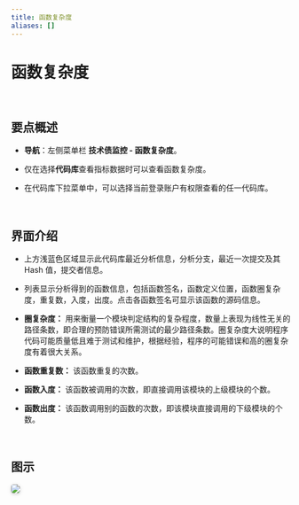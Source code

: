 ```yaml
---
title: 函数复杂度
aliases: []
---
```


# 函数复杂度

<br />

## 要点概述

-   **导航**：左侧菜单栏 **技术债监控 - 函数复杂度**。

-   仅在选择**代码库**查看指标数据时可以查看函数复杂度。

-   在代码库下拉菜单中，可以选择当前登录账户有权限查看的任一代码库。

<br />

## 界面介绍

-   上方浅蓝色区域显示此代码库最近分析信息，分析分支，最近一次提交及其 Hash 值，提交者信息。

-   列表显示分析得到的函数信息，包括函数签名，函数定义位置，函数圈复杂度，重复数，入度，出度。点击各函数签名可显示该函数的源码信息。

-   **圈复杂度：** 用来衡量一个模块判定结构的复杂程度，数量上表现为线性无关的路径条数，即合理的预防错误所需测试的最少路径条数。圈复杂度大说明程序代码可能质量低且难于测试和维护，根据经验，程序的可能错误和高的圈复杂度有着很大关系。

-   **函数重复数：** 该函数重复的次数。

-   **函数入度：** 该函数被调用的次数，即直接调用该模块的上级模块的个数。

-   **函数出度：** 该函数调用别的函数的次数，即该模块直接调用的下级模块的个数。

<br />

## 图示

<img style="border-radius: 0.3125em;
    box-shadow: 0 2px 4px 0 rgba(34,36,38,.12),0 2px 10px 0 rgba(34,36,38,.08);" src="https://release-notes.oss-cn-zhangjiakou.aliyuncs.com/img/Complexity.png" />
